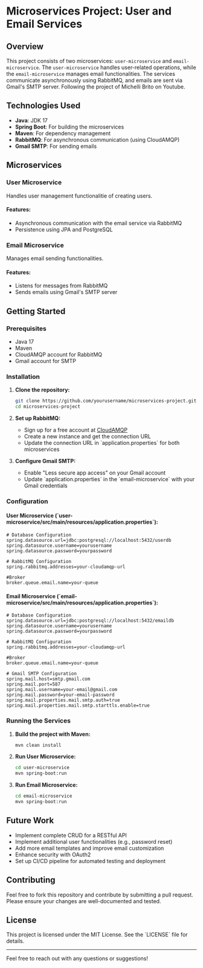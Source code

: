 
# Microservices Project: User and Email Services

## Overview
This project consists of two microservices: `user-microservice` and `email-microservice`. The `user-microservice` handles user-related operations, while the `email-microservice` manages email functionalities. The services communicate asynchronously using RabbitMQ, and emails are sent via Gmail's SMTP server. Following the project of Michelli Brito on Youtube.

## Technologies Used
- **Java**: JDK 17
- **Spring Boot**: For building the microservices
- **Maven**: For dependency management
- **RabbitMQ**: For asynchronous communication (using CloudAMQP)
- **Gmail SMTP**: For sending emails

## Microservices

### User Microservice
Handles user management functionalitie of creating users.

#### Features:
- Asynchronous communication with the email service via RabbitMQ
- Persistence using JPA and PostgreSQL

### Email Microservice
Manages email sending functionalities.

#### Features:
- Listens for messages from RabbitMQ
- Sends emails using Gmail's SMTP server

## Getting Started

### Prerequisites
- Java 17
- Maven
- CloudAMQP account for RabbitMQ
- Gmail account for SMTP

### Installation

1. **Clone the repository:**
   ```bash
   git clone https://github.com/yourusername/microservices-project.git
   cd microservices-project
   ```

2. **Set up RabbitMQ:**
   - Sign up for a free account at [CloudAMQP](https://www.cloudamqp.com/)
   - Create a new instance and get the connection URL
   - Update the connection URL in \`application.properties\` for both microservices

3. **Configure Gmail SMTP:**
   - Enable "Less secure app access" on your Gmail account
   - Update \`application.properties\` in the \`email-microservice\` with your Gmail credentials

### Configuration

#### User Microservice (\`user-microservice/src/main/resources/application.properties\`):
```properties
# Database Configuration
spring.datasource.url=jdbc:postgresql://localhost:5432/userdb
spring.datasource.username=yourusername
spring.datasource.password=yourpassword

# RabbitMQ Configuration
spring.rabbitmq.addresses=your-cloudamqp-url

#Broker
broker.queue.email.name=your-queue
```

#### Email Microservice (\`email-microservice/src/main/resources/application.properties\`):
```properties
# Database Configuration
spring.datasource.url=jdbc:postgresql://localhost:5432/emaildb
spring.datasource.username=yourusername
spring.datasource.password=yourpassword

# RabbitMQ Configuration
spring.rabbitmq.addresses=your-cloudamqp-url

#Broker
broker.queue.email.name=your-queue

# Gmail SMTP Configuration
spring.mail.host=smtp.gmail.com
spring.mail.port=587
spring.mail.username=your-email@gmail.com
spring.mail.password=your-email-password
spring.mail.properties.mail.smtp.auth=true
spring.mail.properties.mail.smtp.starttls.enable=true
```

### Running the Services

1. **Build the project with Maven:**
   ```bash
   mvn clean install
   ```

2. **Run User Microservice:**
   ```bash
   cd user-microservice
   mvn spring-boot:run
   ```

3. **Run Email Microservice:**
   ```bash
   cd email-microservice
   mvn spring-boot:run
   ```

## Future Work
- Implement complete CRUD for a RESTful API
- Implement additional user functionalities (e.g., password reset)
- Add more email templates and improve email customization
- Enhance security with OAuth2
- Set up CI/CD pipeline for automated testing and deployment

## Contributing
Feel free to fork this repository and contribute by submitting a pull request. Please ensure your changes are well-documented and tested.

## License
This project is licensed under the MIT License. See the \`LICENSE\` file for details.

---

Feel free to reach out with any questions or suggestions!
